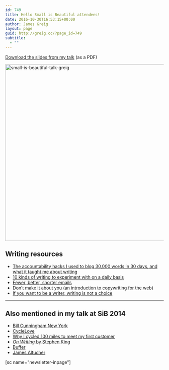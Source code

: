 ```yaml
---
id: 749
title: Hello Small is Beautiful attendees!
date: 2016-10-30T16:53:15+00:00
author: James Greig
layout: page
guid: http://greig.cc/?page_id=749
subtitle:
  - ""
---
```

<a href="http://bit.ly/whyyoushouldwrite">Download the slides from my talk</a> (as a PDF)

<a href="http://bit.ly/whyyoushouldwrite"><img class="alignnone wp-image-750 size-full" src="/media/small-is-beautiful-talk-greig.png" alt="small-is-beautiful-talk-greig" width="1000" height="560" /></a>
<div id="block-yui_3_17_2_4_1434537945804_17911" class="sqs-block html-block sqs-block-html" data-block-type="2">
<div class="sqs-block-content">
<h2>Writing resources</h2>
<ul>
 	<li><a href="http://greig.cc/journal/2014/10/writing-1000-words-daily-accountability-hack">The accountability hacks I used to blog 30,000 words in 30 days, and what it taught me about writing</a></li>
 	<li><a href="http://greig.cc/journal/2013/8/10-kinds-of-writing">10 kinds of writing to experiment with on a daily basis</a></li>
 	<li><a href="http://greig.cc/journal/2014/10/fewer-shorter-better-emails">Fewer, better, shorter emails</a></li>
 	<li><a href="http://greig.cc/journal/2015/4/dont-make-it-about-you-copywriting">Don’t make it about you (an introduction to copywriting for the web)</a></li>
 	<li><a href="http://greig.cc/journal/2013/9/if-you-want-to-be-a-writer-writing-is-not-a-choice">If you want to be a writer, writing is not a choice</a></li>
</ul>
</div>
</div>
<div id="block-yui_3_17_2_5_1434537945804_11732" class="sqs-block horizontalrule-block sqs-block-horizontalrule" data-block-type="47">
<div class="sqs-block-content">

<hr />

</div>
</div>
<div id="block-yui_3_17_2_5_1434537945804_11812" class="sqs-block html-block sqs-block-html" data-block-type="2">
<div class="sqs-block-content">
<h2>Also mentioned in my talk at SiB 2014</h2>
<ul>
 	<li><a href="https://zeitgeistfilms.com/billcunninghamnewyork/">Bill Cunningham New York</a></li>
 	<li><a href="http://www.cyclelove.net/">CycleLove</a></li>
 	<li><a href="http://www.cyclelove.net/2012/11/why-i-cycled-a-hundred-miles-to-meet-my-first-customer/">Why I cycled 100 miles to meet my first customer</a></li>
 	<li><a href="http://www.amazon.co.uk/dp/1444723251?tag=greig-21"><em>On Writing </em>by Stephen King</a></li>
 	<li><a href="https://open.bufferapp.com/">Buffer</a></li>
 	<li><a href="http://www.jamesaltucher.com/">James Altucher</a></li>
</ul>
[sc name="newsletter-inpage"]

</div>
</div>